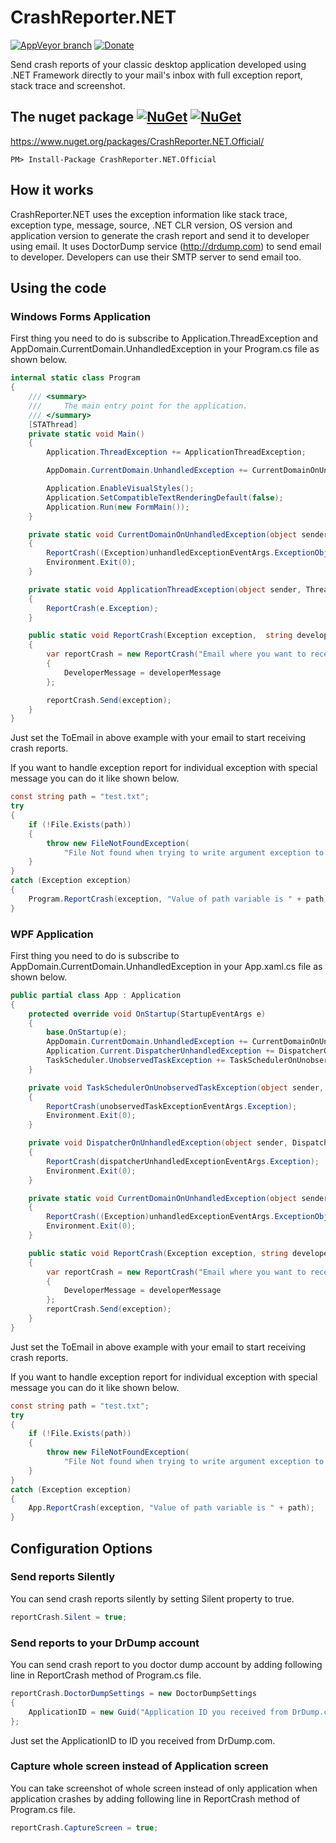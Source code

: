 # CrashReporter.NET  
[![AppVeyor branch](https://img.shields.io/appveyor/ci/gruntjs/grunt/master.svg)](https://ci.appveyor.com/project/ravibpatel/crashreporter-net) [![Donate](https://img.shields.io/badge/Donate-PayPal-green.svg)](http://paypal.me/rbsoft)

Send crash reports of your classic desktop application developed using .NET Framework directly to your mail's inbox with full exception report, stack trace and screenshot.

## The nuget package  [![NuGet](https://img.shields.io/nuget/v/CrashReporter.NET.Official.svg)](https://www.nuget.org/packages/CrashReporter.NET.Official/) [![NuGet](https://img.shields.io/nuget/dt/CrashReporter.NET.Official.svg)](https://www.nuget.org/packages/CrashReporter.NET.Official/)

https://www.nuget.org/packages/CrashReporter.NET.Official/

    PM> Install-Package CrashReporter.NET.Official

## How it works

CrashReporter.NET uses the exception information like stack trace, exception type, message, source, .NET CLR version, OS version and application version to generate the crash report and send it to developer using email. It uses DoctorDump service (http://drdump.com) to send email to developer. Developers can use their SMTP server to send email too.

## Using the code

### Windows Forms Application

First thing you need to do is subscribe to Application.ThreadException and AppDomain.CurrentDomain.UnhandledException in your Program.cs file as shown below.

````csharp
internal static class Program
{
    /// <summary>
    ///     The main entry point for the application.
    /// </summary>
    [STAThread]
    private static void Main()
    {
        Application.ThreadException += ApplicationThreadException;

        AppDomain.CurrentDomain.UnhandledException += CurrentDomainOnUnhandledException;

        Application.EnableVisualStyles();
        Application.SetCompatibleTextRenderingDefault(false);
        Application.Run(new FormMain());
    }

    private static void CurrentDomainOnUnhandledException(object sender, UnhandledExceptionEventArgs unhandledExceptionEventArgs)
    {
        ReportCrash((Exception)unhandledExceptionEventArgs.ExceptionObject);
        Environment.Exit(0);
    }

    private static void ApplicationThreadException(object sender, ThreadExceptionEventArgs e)
    {
        ReportCrash(e.Exception);
    }

    public static void ReportCrash(Exception exception,  string developerMessage = "")
    {
        var reportCrash = new ReportCrash("Email where you want to receive crash reports.")
        {
            DeveloperMessage = developerMessage
        };

        reportCrash.Send(exception);
    }
}
````

Just set the ToEmail in above example with your email to start receiving crash reports.

If you want to handle exception report for individual exception with special message you can do it like shown below.

````csharp
const string path = "test.txt";
try
{
    if (!File.Exists(path))
    {
        throw new FileNotFoundException(
            "File Not found when trying to write argument exception to the file", argumentException);
    }
}
catch (Exception exception)
{
    Program.ReportCrash(exception, "Value of path variable is " + path);
}
````

### WPF Application

First thing you need to do is subscribe to AppDomain.CurrentDomain.UnhandledException in your App.xaml.cs file as shown below.

````csharp
public partial class App : Application
{
    protected override void OnStartup(StartupEventArgs e)
    {
        base.OnStartup(e);
        AppDomain.CurrentDomain.UnhandledException += CurrentDomainOnUnhandledException;
        Application.Current.DispatcherUnhandledException += DispatcherOnUnhandledException;
        TaskScheduler.UnobservedTaskException += TaskSchedulerOnUnobservedTaskException;
    }

    private void TaskSchedulerOnUnobservedTaskException(object sender, UnobservedTaskExceptionEventArgs unobservedTaskExceptionEventArgs)
    {
        ReportCrash(unobservedTaskExceptionEventArgs.Exception);
        Environment.Exit(0);
    }

    private void DispatcherOnUnhandledException(object sender, DispatcherUnhandledExceptionEventArgs dispatcherUnhandledExceptionEventArgs)
    {
        ReportCrash(dispatcherUnhandledExceptionEventArgs.Exception);
        Environment.Exit(0);
    }

    private static void CurrentDomainOnUnhandledException(object sender, UnhandledExceptionEventArgs unhandledExceptionEventArgs)
    {
        ReportCrash((Exception)unhandledExceptionEventArgs.ExceptionObject);
        Environment.Exit(0);
    }

    public static void ReportCrash(Exception exception, string developerMessage = "")
    {
        var reportCrash = new ReportCrash("Email where you want to receive crash reports.")
        {
            DeveloperMessage = developerMessage
        };
        reportCrash.Send(exception);
    }
}
````

Just set the ToEmail in above example with your email to start receiving crash reports.

If you want to handle exception report for individual exception with special message you can do it like shown below.

````csharp
const string path = "test.txt";
try
{
    if (!File.Exists(path))
    {
        throw new FileNotFoundException(
            "File Not found when trying to write argument exception to the file", argumentException);
    }
}
catch (Exception exception)
{
    App.ReportCrash(exception, "Value of path variable is " + path);
}
````

## Configuration Options

### Send reports Silently

You can send crash reports silently by setting Silent property to true.

````csharp
reportCrash.Silent = true;
````

### Send reports to your DrDump account

You can send crash report to you doctor dump account by adding following line in ReportCrash method of Program.cs file.

````csharp
reportCrash.DoctorDumpSettings = new DoctorDumpSettings
{
    ApplicationID = new Guid("Application ID you received from DrDump.com"),
};
````

Just set the ApplicationID to ID you received from DrDump.com.

### Capture whole screen instead of Application screen

You can take screenshot of whole screen instead of only application when application crashes by adding following line in ReportCrash method of Program.cs file.

````csharp
reportCrash.CaptureScreen = true;
````
